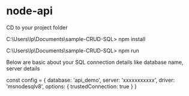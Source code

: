 # node-api

CD to your project folder

C:\Users\lp\Documents\sample-CRUD-SQL> npm install

C:\Users\lp\Documents\sample-CRUD-SQL> npm run

Below are basic about your SQL connection details like database name, server details

const config = {
  database: 'api_demo',
  server: 'xxxxxxxxxxx',
  driver: 'msnodesqlv8',
  options: {
    trustedConnection: true
  }
} 
